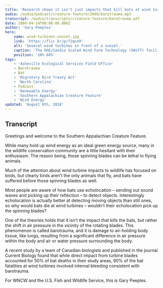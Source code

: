 ```yaml
---
title: 'Research shows it isn’t just impacts that kill bats at wind turbines'
audio: /audio/podcast/creature-feature/2009/barotrauma.mp3
transcript: /audio/transcripts/creature-feature/barotrauma.pdf
date: 2009-04-24T00:00:00.000Z
author: 'Gary Peeples'
hero:
    name: wind-turbines-sunset.jpg
    link: 'https://flic.kr/p/f2qce9'
    alt: 'Several wind turbines in front of a sunset.'
    caption: 'The DOE/Sandia Scaled Wind Farm Technology (SWiFT) facility at the Reese Technology Center in Lubbock, Texas. Photo by Sandia Labs, <a href="https://creativecommons.org/licenses/by-nc-nd/2.0/legalcode" target="_blank">CC BY-NC-ND 2.0</a>.'
    position: '10% 60%'
tags:
    - 'Asheville Ecological Services Field Office'
    - Barotrauma
    - Bat
    - 'Migratory Bird Treaty Act'
    - 'North Carolina'
    - Podcast
    - 'Renewable Energy'
    - 'Southern Appalachian Creature Feature'
    - 'Wind Energy'
updated: 'August 8th, 2018'
---
```


## Transcript

Greetings and welcome to the Southern Appalachian Creature Feature.

While many hold up wind energy as an ideal green energy source, many in the wildlife conservation community are a little hesitant with their enthusiasm. The reason being, those spinning blades can be lethal to flying animals.

Much of the attention about wind turbine impacts to wildlife has focused on birds, but clearly birds aren’t the only animals that fly, and bats have suffered before those spinning blades as well.

Most people are aware of how bats use echolocation – sending out sound waves and picking up their reflection – to detect objects. Interestingly echolocation is actually better at detecting moving objects than still ones, so why would bats die at wind turbines – wouldn’t their echolocation pick up the spinning blades?

One of the theories holds that it isn’t the impact that kills the bats, but rather the shift in air pressure in the vicinity of the rotating blades. This phenomenon is called barotrauma, and it is damage to air-holding body tissue, like lungs, resulting from a significant difference in air pressure within the body and air or water pressure surrounding the body.

A recent study by a team of Canadian biologists and published in the journal Current Biology found that while direct impact from turbine blades accounted for 50% of bat deaths in their study areas, 90% of the bat fatalities at wind turbines involved internal bleeding consistent with barotrauma.

For WNCW and the U.S. Fish and Wildlife Service, this is Gary Peeples.